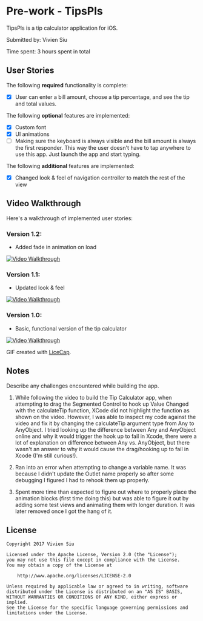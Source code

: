 # Pre-work - TipsPls

TipsPls is a tip calculator application for iOS.

Submitted by: Vivien Siu

Time spent: 3 hours spent in total

## User Stories

The following **required** functionality is complete:
* [X] User can enter a bill amount, choose a tip percentage, and see the tip and total values.

The following **optional** features are implemented:
* [X] Custom font
* [X] UI animations
* [ ] Making sure the keyboard is always visible and the bill amount is always the first responder. This way the user doesn't have to tap anywhere to use this app. Just launch the app and start typing.

The following **additional** features are implemented:

- [X] Changed look & feel of navigation controller to match the rest of the view

## Video Walkthrough 

Here's a walkthrough of implemented user stories:

### Version 1.2:

- Added fade in animation on load

<a href="/Demo%20GIFs/TipsPls_Demo_v1.2_AnimationOnLoad.gif" target="_blank"><img src='/Demo%20GIFs/TipsPls_Demo_v1.2_AnimationOnLoad.gif' title='Video Walkthrough' width='' alt='Video Walkthrough' /></a>


### Version 1.1:

- Updated look & feel

<a href="/Demo%20GIFs/TipsPls_Demo_v1.1_UIUpdate.gif" target="_blank"><img src='/Demo%20GIFs/TipsPls_Demo_v1.1_UIUpdate.gif' title='Video Walkthrough' width='' alt='Video Walkthrough' /></a>

### Version 1.0:

- Basic, functional version of the tip calculator

<a href="/Demo%20GIFs/TipsPls_Demo_v1.0_Basic.gif" target="_blank"><img src='/Demo%20GIFs/TipsPls_Demo_v1.0_Basic.gif' title='Video Walkthrough' width='' alt='Video Walkthrough' /></a>

GIF created with [LiceCap](http://www.cockos.com/licecap/).

## Notes

Describe any challenges encountered while building the app.

1) While following the video to build the Tip Calculator app, when attempting to drag the Segmented Control to hook up Value Changed with the calculateTip function, XCode did not highlight the function as shown on the video.  However, I was able to inspect my code against the video and fix it by changing the calculateTip argument type from Any to AnyObject.  I tried looking up the difference between Any and AnyObject online and why it would trigger the hook up to fail in Xcode, there were a lot of explanation on difference between Any vs. AnyObject, but there wasn't an answer to why it would cause the drag/hooking up to fail in Xcode (I'm still curious!).

2) Ran into an error when attempting to change a variable name.  It was because I didn't update the Outlet name properly so after some debugging I figured I had to rehook them up properly.

3) Spent more time than expected to figure out where to properly place the animation blocks (first time doing this) but was able to figure it out by adding some test views and animating them with longer duration.  It was later removed once I got the hang of it.

## License

    Copyright 2017 Vivien Siu

    Licensed under the Apache License, Version 2.0 (the "License");
    you may not use this file except in compliance with the License.
    You may obtain a copy of the License at

        http://www.apache.org/licenses/LICENSE-2.0

    Unless required by applicable law or agreed to in writing, software
    distributed under the License is distributed on an "AS IS" BASIS,
    WITHOUT WARRANTIES OR CONDITIONS OF ANY KIND, either express or implied.
    See the License for the specific language governing permissions and
    limitations under the License.